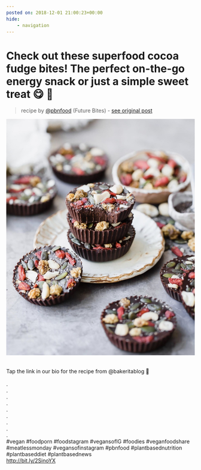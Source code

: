 ```yaml
---
posted on: 2018-12-01 21:00:23+00:00
hide:
    - navigation
---
```


# Check out these superfood cocoa fudge bites! The perfect on-the-go energy snack or just a simple sweet treat 😋 🍫 ⠀ 

> recipe by [@pbnfood](https://www.instagram.com/pbnfood/) 
(Future Bites) - [see original post](https://instagram.com/p/Bq2-jWchyBp)

![](../img/pbnfood_01-12-2018_2112.png)

⠀  
Tap the link in our bio for the recipe from @bakeritablog 🌱⠀  
⠀  
.⠀  
.⠀  
.⠀  
.⠀  
.⠀  
.⠀  
.⠀  
.⠀  
.⠀  
\#vegan \#foodporn \#foodstagram \#vegansofIG \#foodies \#veganfoodshare \#meatlessmonday \#vegansofinstagram \#pbnfood \#plantbasednutrition \#plantbaseddiet \#plantbasednews⠀  
http://bit.ly/2SinoYX   
